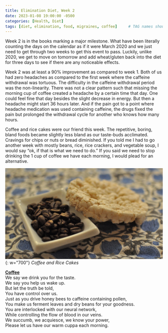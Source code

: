 ```yaml
---
title: Elimination Diet, Week 2
date: 2023-01-08 19:00:00 -0500
categories: [Health, Diet]
tags: [diet, elimination, food, migraines, coffee]     # TAG names should always be lowercase
---
```


Week 2 is in the books marking a major milestone. What have been literally counting the days on the calendar as if it were March 2020 and we just need to get through two weeks to get this event to pass. Luckily, unlike 2020, we get to move on tomorrow and add wheat/gluten back into the diet for three days to see if there are any noticeable effects. 

Week 2 was at least a 90% improvement as compared to week 1. Both of us had zero headaches as compared to the first week where the caffeine withdrawal was tortuous. The difficulty in the caffeine withdrawal period was the non-linearity. There was not a clear pattern such that missing the morning cup of coffee created a headache by a certain time that day. One could feel fine that day besides the slight decrease in energy. But then a headache might start 36 hours later. And if the pain got to a point where headache medication was used containing caffeine, the drugs fixed the pain but prolonged the withdrawal cycle for another who knows how many hours. 

Coffee and rice cakes were our friend this week. The repetitive, boring, bland foods became slightly less bland as our taste-buds acclimated. Cravings for chips or nuts or bread diminished. If you told me I had to go another week with mostly beans, rice, rice crackers, and vegetable soup, I would say “ok, if that is what we need to do.” If you said we need to stop drinking the 1 cup of coffee we have each morning, I would plead for an alternative. 

![image of coffee beans in a dish and a rice cake.{caption=Coffee and Rice Cakes.}](/assets/img/20230108_coffee.JPG){: w="700"}
*Coffee and Rice Cakes*

<u><b>Coffee</b></u>  
We say we drink you for the taste.  
We say you help us wake up.  
But let the truth be told,  
You have control over us.  
Just as you drive honey bees to caffeine containing pollen,  
You make us ferment leaves and dry beans for your goodness.  
You are interlocked with our neural network,  
While controlling the flow of blood in our veins.   
We succumb, we acquiesce, we know your power,  
Please let us have our warm cuppa each morning.  
